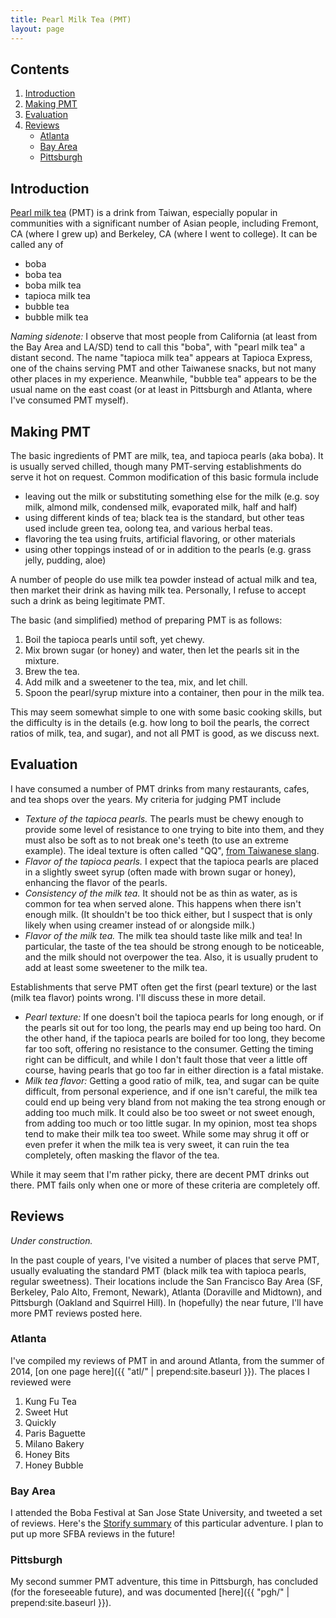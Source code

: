 ```yaml
---
title: Pearl Milk Tea (PMT)
layout: page
---
```


## Contents

1. [Introduction](#introduction)
2. [Making PMT](#making-pmt)
3. [Evaluation](#evaluation)
4. [Reviews](#reviews)
    * [Atlanta](#atlanta)
    * [Bay Area](#bay-area)
    * [Pittsburgh](#pittsburgh)

## Introduction

[Pearl milk tea](https://en.wikipedia.org/wiki/Bubble_tea) (PMT) is
a drink from Taiwan, especially popular in communities with a significant
number of Asian people, including Fremont, CA (where I grew up) and
Berkeley, CA (where I went to college). It can be called any of

* boba
* boba tea
* boba milk tea
* tapioca milk tea
* bubble tea
* bubble milk tea

_Naming sidenote:_ I observe that most people from California (at least from the
Bay Area and LA/SD) tend to call this "boba", with "pearl milk tea" a distant
second. The name "tapioca milk tea" appears at Tapioca Express, one of the
chains serving PMT and other Taiwanese snacks, but not many other places
in my experience. Meanwhile, "bubble tea" appears to be the usual name
on the east coast (or at least in Pittsburgh and Atlanta, where I've
consumed PMT myself).

## Making PMT

The basic ingredients of PMT are milk, tea, and tapioca pearls (aka boba).
It is usually served chilled, though many PMT-serving establishments do serve
it hot on request. Common modification of this basic formula include

* leaving out the milk or substituting something else for the milk
(e.g. soy milk, almond milk, condensed milk, evaporated milk, half and half)
* using different kinds of tea; black tea is the standard, but other teas used
include green tea, oolong tea, and various herbal teas.
* flavoring the tea using fruits, artificial flavoring, or other materials
* using other toppings instead of or in addition to the pearls (e.g. grass jelly,
pudding, aloe)

A number of people do use milk tea powder instead of actual milk and tea,
then market their drink as having milk tea. Personally, I refuse to accept such
a drink as being legitimate PMT.

The basic (and simplified) method of preparing PMT is as follows:

1. Boil the tapioca pearls until soft, yet chewy.
2. Mix brown sugar (or honey) and water, then let the pearls sit in the mixture.
3. Brew the tea.
4. Add milk and a sweetener to the tea, mix, and let chill.
5. Spoon the pearl/syrup mixture into a container, then pour in the milk tea.

This may seem somewhat simple to one with some basic cooking skills, but the
difficulty is in the details (e.g. how long to boil the pearls, the correct
ratios of milk, tea, and sugar), and not all PMT is good, as we discuss next.

## Evaluation

I have consumed a number of PMT drinks from many restaurants, cafes, and tea
shops over the years. My criteria for judging PMT include

* _Texture of the tapioca pearls._ The pearls must be chewy enough to provide some
level of resistance to one trying to bite into them, and they must also be soft
as to not break one's teeth (to use an extreme example). The ideal texture is
often called "QQ", [from Taiwanese slang](http://languagelog.ldc.upenn.edu/nll/?p=2252).
* _Flavor of the tapioca pearls._ I expect that the tapioca pearls are placed
in a slightly sweet syrup (often made with brown sugar or honey), enhancing the
flavor of the pearls.
* _Consistency of the milk tea._  It should not be as thin as water,
as is common for tea when served alone. This happens when there isn't enough milk.
(It shouldn't be too thick either, but I suspect that is only likely when using
creamer instead of or alongside milk.)
* _Flavor of the milk tea._ The milk tea should taste like milk and tea!
In particular, the taste of the tea should be strong enough to be noticeable,
and the milk should not overpower the tea. Also, it is usually prudent to
add at least some sweetener to the milk tea.

Establishments that serve PMT often get the first (pearl texture) or
the last (milk tea flavor) points wrong. I'll discuss these in more detail.

* _Pearl texture:_ If one doesn't boil the tapioca pearls
for long enough, or if the pearls sit out for too long, the pearls may end up
being too hard. On the other hand, if the tapioca pearls are boiled for too long,
they become far too soft, offering no resistance to the consumer. Getting the
timing right can be difficult, and while I don't fault those that veer a little
off course, having pearls that go too far in either direction is a fatal mistake.
* _Milk tea flavor:_ Getting a good ratio of milk, tea, and sugar can be quite
difficult, from personal experience, and if one isn't careful, the milk tea could
end up being very bland from not making the tea strong enough or adding too much milk.
It could also be too sweet or not sweet enough, from adding too much or too little sugar.
In my opinion, most tea shops tend to make their milk tea too sweet. While some
may shrug it off or even prefer it when the milk tea is very sweet, it can ruin
the tea completely, often masking the flavor of the tea.

While it may seem that I'm rather picky, there are decent PMT drinks out there.
PMT fails only when one or more of these criteria are completely off.

## Reviews

_Under construction._

In the past couple of years, I've visited a number of places
that serve PMT, usually evaluating the standard PMT (black milk tea with tapioca pearls,
regular sweetness). Their locations include the San Francisco Bay Area
(SF, Berkeley, Palo Alto, Fremont, Newark), Atlanta (Doraville and Midtown), and
Pittsburgh (Oakland and Squirrel Hill). In (hopefully) the near future,
I'll have more PMT reviews posted here.

### Atlanta

I've compiled my reviews of PMT in and around Atlanta, from the summer of 2014,
[on one page here]({{ "atl/" | prepend:site.baseurl }}). The places I reviewed were

1. Kung Fu Tea
2. Sweet Hut
3. Quickly
4. Paris Baguette
5. Milano Bakery
6. Honey Bits
7. Honey Bubble

### Bay Area

I attended the Boba Festival at San Jose State University, and tweeted a
set of reviews. Here's the [Storify summary](https://storify.com/ronaldskwan/sjsu-boba-festival)
of this particular adventure. I plan to put up more SFBA reviews in the future!

### Pittsburgh

My second summer PMT adventure, this time in Pittsburgh, has concluded
(for the foreseeable future), and was documented
[here]({{ "pgh/" | prepend:site.baseurl }}).
